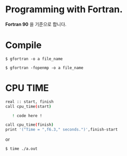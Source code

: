 # Programming with Fortran.

**Fortran 90** 을 기준으로 합니다.

# Compile

``` no-highlight
$ gfortran -o a file_name
      
$ gfortran -fopenmp -o a file_name
```

# CPU TIME
``` bash
real :: start, finish
call cpu_time(start)

   ! code here !

call cpu_time(finish)
print '("Time = ",f6.3," seconds.")',finish-start
```
or

```bash
$ time ./a.out
```
